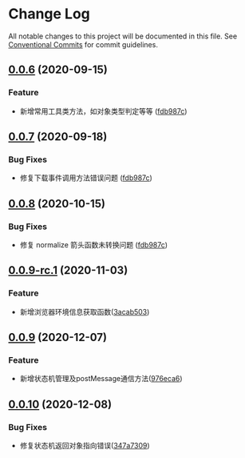 # Change Log

All notable changes to this project will be documented in this file.
See [Conventional Commits](https://conventionalcommits.org) for commit guidelines.

## [0.0.6](https://github.com/duanguang/legion-guard/compare/legion-utils-tool@0.0.6...legion-utils-tool@0.0.6) (2020-09-15)

### Feature

- 新增常用工具类方法，如对象类型判定等等 ([fdb987c](https://github.com/duanguang/legion-guard/commit/fdb987c9f28400e20f88fddd9cb5d2a3c402db47))

## [0.0.7](https://github.com/duanguang/legion-guard/compare/legion-utils-tool@0.0.7...legion-utils-tool@0.0.7) (2020-09-18)

### Bug Fixes

- 修复下载事件调用方法错误问题 ([fdb987c](https://github.com/duanguang/legion-guard/commit/fdb987c9f28400e20f88fddd9cb5d2a3c402db47))

## [0.0.8](https://github.com/duanguang/legion-guard/compare/legion-utils-tool@0.0.8...legion-utils-tool@0.0.8) (2020-10-15)

### Bug Fixes

- 修复 normalize 箭头函数未转换问题 ([fdb987c](https://github.com/duanguang/legion-guard/commit/fdb987c9f28400e20f88fddd9cb5d2a3c402db47))

## [0.0.9-rc.1](https://github.com/duanguang/legion-guard/compare/legion-utils-tool@0.0.9-rc1...legion-utils-tool@0.0.9-rc1) (2020-11-03)

### Feature

- 新增浏览器环境信息获取函数([3acab503](https://github.com/duanguang/legion-guard/commit/3acab503b2c965e53bee3b05fdccc11b5447f8a5))

## [0.0.9](https://github.com/duanguang/legion-guard/compare/legion-utils-tool@0.0.9...legion-utils-tool@0.0.9) (2020-12-07)

### Feature

- 新增状态机管理及postMessage通信方法([976eca6](https://github.com/duanguang/legion-guard/commit/976eca677bc678172a17132571a948cb6d4674e3))


## [0.0.10](https://github.com/duanguang/legion-guard/compare/legion-utils-tool@0.0.10...legion-utils-tool@0.0.10) (2020-12-08)

### Bug Fixes

- 修复状态机返回对象指向错误([347a7309](https://github.com/duanguang/legion-guard/commit/347a7309fa03b5fd0f4b861377fbb87b0296d742))
